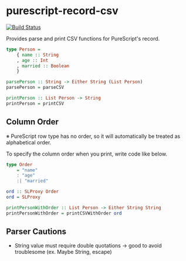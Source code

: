 # purescript-record-csv

[![Build Status](https://travis-ci.com/hjmtql/purescript-record-csv.svg?branch=master)](https://travis-ci.com/hjmtql/purescript-record-csv)

Provides parse and print CSV functions for PureScript's record.

``` purescript
type Person =
    { name :: String
    , age :: Int
    , married :: Boolean
    }

parsePerson :: String -> Either String (List Person)
parsePerson = parseCSV

printPerson :: List Person -> String
printPerson = printCSV
```

## Column Order 

※ PureScript row type has no order, so it will automatically be treated as alphabetical order.

To specify the column order when you print, write code like below.

``` purescript
type Order
    = "name"
    : "age"
    :| "married"

ord :: SLProxy Order
ord = SLProxy

printPersonWithOrder :: List Person -> Either String String
printPersonWithOrder = printCSVWithOrder ord
```

## Parser Cautions

- String value must require double quotations -> good to avoid troublesome (ex. Maybe String, escape)
